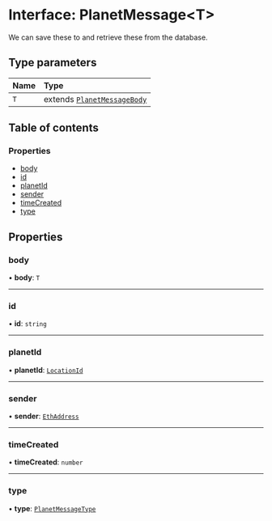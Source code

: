 # Interface: PlanetMessage<T\>

We can save these to and retrieve these from the database.

## Type parameters

| Name | Type |
| :------ | :------ |
| `T` | extends [`PlanetMessageBody`](../README.md#planetmessagebody) |

## Table of contents

### Properties

- [body](PlanetMessage.md#body)
- [id](PlanetMessage.md#id)
- [planetId](PlanetMessage.md#planetid)
- [sender](PlanetMessage.md#sender)
- [timeCreated](PlanetMessage.md#timecreated)
- [type](PlanetMessage.md#type)

## Properties

### body

• **body**: `T`

___

### id

• **id**: `string`

___

### planetId

• **planetId**: [`LocationId`](../README.md#locationid)

___

### sender

• **sender**: [`EthAddress`](../README.md#ethaddress)

___

### timeCreated

• **timeCreated**: `number`

___

### type

• **type**: [`PlanetMessageType`](../README.md#planetmessagetype-1)
